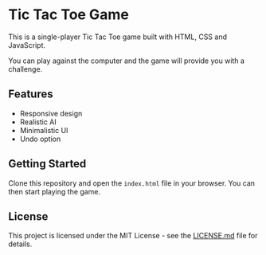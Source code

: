 # Tic Tac Toe Game

This is a single-player Tic Tac Toe game built with HTML, CSS and JavaScript.

You can play against the computer and the game will provide you with a challenge.

## Features

* Responsive design
* Realistic AI
* Minimalistic UI
* Undo option

## Getting Started

Clone this repository and open the `index.html` file in your browser. You can then start playing the game.

## License

This project is licensed under the MIT License - see the [LICENSE.md](LICENSE.md) file for details.